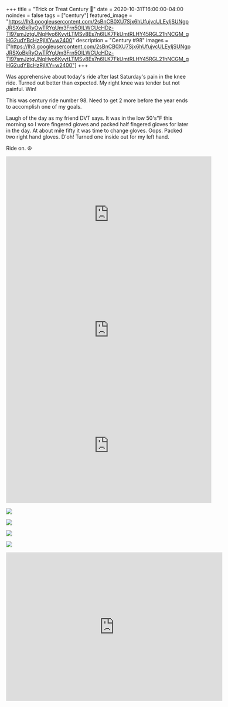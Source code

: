 +++
title =  "Trick or Treat Century 💯"
date = 2020-10-31T16:00:00-04:00
noindex = false
tags = ["century"]
featured_image = "https://lh3.googleusercontent.com/2sBnCB0XU7Sjx6hUfujvcULEyIjSUNgpJRSXoBkRyOwTRYgUm3Frn5OlLWCUcHDz-Tl97smJztgUNqHyo6KvytLTMSv8Es7n6ILK7FkUmtRLHY45RGL21hNCGM_gHG2udYBcHzRjlXY=w2400"
description = "Century #98"
images = ["https://lh3.googleusercontent.com/2sBnCB0XU7Sjx6hUfujvcULEyIjSUNgpJRSXoBkRyOwTRYgUm3Frn5OlLWCUcHDz-Tl97smJztgUNqHyo6KvytLTMSv8Es7n6ILK7FkUmtRLHY45RGL21hNCGM_gHG2udYBcHzRjlXY=w2400"]
+++

Was apprehensive about today's ride after last Saturday's pain in the knee ride. Turned out better than expected. My right knee was tender but not painful. Win!

This was century ride number 98. Need to get 2 more before the year ends to accomplish one of my goals.

Laugh of the day as my friend DVT says. It was in the low 50's℉ this morning so I wore fingered gloves and packed half fingered gloves for later in the day. At about mile fifty it was time to change gloves. Oops. Packed two right hand gloves. D'oh! Turned one inside out for my left hand.

Ride on. ☮

<iframe width="560" height="315" src="https://www.youtube.com/embed/oOKd5PECmoE" frameborder="0" allow="accelerometer; autoplay; clipboard-write; encrypted-media; gyroscope; picture-in-picture" allowfullscreen></iframe>

<iframe width="560" height="315" src="https://www.youtube.com/embed/j4ozEmR3E_A" frameborder="0" allow="accelerometer; autoplay; clipboard-write; encrypted-media; gyroscope; picture-in-picture" allowfullscreen></iframe>

<iframe width="560" height="315" src="https://www.youtube.com/embed/x8fvzRVyGl8" frameborder="0" allow="accelerometer; autoplay; clipboard-write; encrypted-media; gyroscope; picture-in-picture" allowfullscreen></iframe>

<a href='https://lh3.googleusercontent.com/AiQYH61zcEHTHGyHDGvh3uuoHmcQc1TGULuQvciF9I4BSQoUQt3wF12Ek5urpg2VbICl0P1axijJUw66RBG2VZwgzDQ9vUZkgpkdVP2qkR0dCuqbxyrqaQ2_-tj_6QQZuyMI9aKsXms=w2400'><img src='https://lh3.googleusercontent.com/AiQYH61zcEHTHGyHDGvh3uuoHmcQc1TGULuQvciF9I4BSQoUQt3wF12Ek5urpg2VbICl0P1axijJUw66RBG2VZwgzDQ9vUZkgpkdVP2qkR0dCuqbxyrqaQ2_-tj_6QQZuyMI9aKsXms=w2400'></a>

<a href='https://lh3.googleusercontent.com/uZgY227FzPDfnZlGWks7b8PGlvQmujuKuvqUcpquLh2kJMSt9yi68SyrKHdHaaIjddJcMtIfibIPb1LivBm-ExAJiBkbZ6UMuTLL8rO3WsO9RCZY9xR6iPGJN3BeBk8rhkj-qVV8eSo=w2400'><img src='https://lh3.googleusercontent.com/uZgY227FzPDfnZlGWks7b8PGlvQmujuKuvqUcpquLh2kJMSt9yi68SyrKHdHaaIjddJcMtIfibIPb1LivBm-ExAJiBkbZ6UMuTLL8rO3WsO9RCZY9xR6iPGJN3BeBk8rhkj-qVV8eSo=w2400'></a>

<a href='https://lh3.googleusercontent.com/9PmdLZjapx6AtC5tqjUkrSZfNf8vXGnKbeTUSxvUrevxAxjO8AoSKRqMkWJZ0iP-zP4UXjhHqRt210yRhmJ_tdaCjQAm9JRESgNqBr_EnamYu_jQsyq9ymSOeNKNhUsEBSQ4gQ0eR5g=w2400'><img src='https://lh3.googleusercontent.com/9PmdLZjapx6AtC5tqjUkrSZfNf8vXGnKbeTUSxvUrevxAxjO8AoSKRqMkWJZ0iP-zP4UXjhHqRt210yRhmJ_tdaCjQAm9JRESgNqBr_EnamYu_jQsyq9ymSOeNKNhUsEBSQ4gQ0eR5g=w2400'></a>

<a href='https://lh3.googleusercontent.com/2sBnCB0XU7Sjx6hUfujvcULEyIjSUNgpJRSXoBkRyOwTRYgUm3Frn5OlLWCUcHDz-Tl97smJztgUNqHyo6KvytLTMSv8Es7n6ILK7FkUmtRLHY45RGL21hNCGM_gHG2udYBcHzRjlXY=w2400'><img src='https://lh3.googleusercontent.com/2sBnCB0XU7Sjx6hUfujvcULEyIjSUNgpJRSXoBkRyOwTRYgUm3Frn5OlLWCUcHDz-Tl97smJztgUNqHyo6KvytLTMSv8Es7n6ILK7FkUmtRLHY45RGL21hNCGM_gHG2udYBcHzRjlXY=w2400'></a>

<iframe height='405' width='590' frameborder='0' allowtransparency='true' scrolling='no' src='https://www.strava.com/activities/4268347656/embed/902dec481fc25b01da78df814bfb6183f501911e'></iframe>
